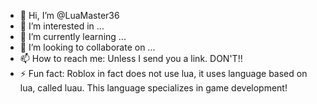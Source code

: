 - 👋 Hi, I’m @LuaMaster36
- 👀 I’m interested in ...
- 🌱 I’m currently learning ...
- 💞️ I’m looking to collaborate on ...
- 📫 How to reach me: Unless I send you a link. DON'T!!
- ⚡ Fun fact: Roblox in fact does not use lua, it uses  language based on lua, called luau. This language specializes in game development!
